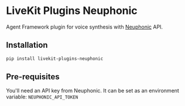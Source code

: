 # LiveKit Plugins Neuphonic

Agent Framework plugin for voice synthesis with [Neuphonic](https://neuphonic.com) API.

## Installation

```bash
pip install livekit-plugins-neuphonic
```

## Pre-requisites

You'll need an API key from Neuphonic. It can be set as an environment variable: `NEUPHONIC_API_TOKEN`

